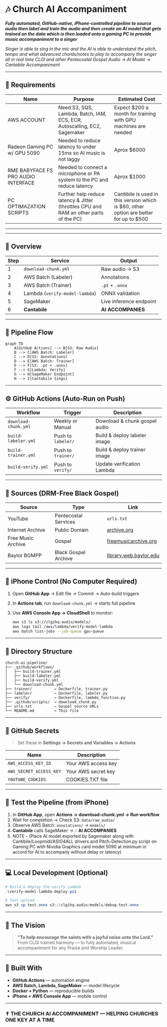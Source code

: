 # 🎶 Church AI Accompaniment  
  
***Fully automated, GitHub-native, iPhone-controlled pipeline to source audio then label and train the audio and then create an AI model that gets trained on the data which is then loaded onto a gaming PC to provide music accompaniment to a singer***

*Singer is able to sing in the mic and the AI is able to understand the pitch, tempo and what advanced chords/notes to play to accompany the singer all in real time*
*CLGI and other Pentecostal Gospel Audio → AI Model → Cantabile Accompaniment*

---

## 📖 Requirements

| Name                                   | Purpose                                                                                |  Estimated Cost                                                                        |
| -------------------------------------- | -------------------------------------------------------------------------------------- | -------------------------------------------------------------------------------------- |
| AWS ACCOUNT                            | Need S3, SQS, Lambda, Batch, IAM, ECS, ECR, Autoscalling, EC2, Sagemaker               | Expect $200 a month for training with GPU machines are needed                          |
| Radeon Gaming PC w/ GPU 5090           | Needed to reduce latency to under 15ms so AI music is not laggy                        | Aprox $6000                                                                            |
| RME BABYFACE FS PRO AUDIO INTERFACE    | Needed to connect a microphone or PA system to the PC and reduce latency               | Aprox $1000                                                                            |
| PC OPTIMAZATION SCRIPTS                | Further help reduce latency & Jitter (throttles CPU and RAM an other parts of the PC)  | Cantibile is used in this version which is $60, other option are better for up to $500 |


---


---

## 📖 Overview

| Step | Service | Output |
|------|----------|---------|
| 1 | `download-chunk.yml` | Raw audio → S3 |
| 2 | AWS Batch (Labeler) | Annotations |
| 3 | AWS Batch (Trainer) | `.pt` + `.onnx` |
| 4 | Lambda (`verify-model-lambda`) | ONNX validation |
| 5 | SageMaker | Live inference endpoint |
| 6 | **Cantabile** | **AI ACCOMPANIES** |

---

## 🔄 Pipeline Flow

```mermaid
graph TD
    A[GitHub Actions] --> B[S3: Raw Audio]
    B --> C[AWS Batch: Labeler]
    C --> D[S3: Annotations]
    D --> E[AWS Batch: Trainer]
    E --> F[S3: .pt + .onnx]
    F --> G[Lambda: Verify]
    G --> H[SageMaker Endpoint]
    H --> I[Cantabile Sings]
````

---

## ⚙️ GitHub Actions (Auto-Run on Push)

| Workflow             | Trigger            | Description                   |
| -------------------- | ------------------ | ----------------------------- |
| `download-chunk.yml` | Weekly or Manual   | Download & chunk gospel audio |
| `build-labeler.yml`  | Push to `labeler/` | Build & deploy labeler image  |
| `build-trainer.yml`  | Push to `trainer/` | Build & deploy trainer image  |
| `build-verify.yml`   | Push to `verify/`  | Update verification Lambda    |

---

## 🎵 Sources (DRM-Free Black Gospel)

| Source             | Type                 | Link                                                     |
| ------------------ | -------------------- | -------------------------------------------------------- |
| YouTube            | Pentecostal Services | `urls.txt`                                               |
| Internet Archive   | Public Domain        | [archive.org](https://archive.org)                       |
| Free Music Archive | Gospel               | [freemusicarchive.org](https://freemusicarchive.org)     |
| Baylor BGMPP       | Black Gospel Archive | [library.web.baylor.edu](https://library.web.baylor.edu) |

---

## 📱 iPhone Control (No Computer Required)

1. Open **GitHub App** → Edit file → Commit → Auto-build triggers
2. In **Actions tab**, run `download-chunk.yml` → starts full pipeline
3. Use **AWS Console App → CloudShell** to monitor:

   ```bash
   aws s3 ls s3://clgihq-audio/models/
   aws logs tail /aws/lambda/verify-model-lambda
   aws batch list-jobs --job-queue gpu-queue
   ```

---

## 📂 Directory Structure

```
church-ai-pipeline/
├── .github/workflows/
│   ├── build-trainer.yml
│   ├── build-labeler.yml
│   ├── build-verify.yml
│   └── download-chunk.yml
├── trainer/          → Dockerfile, trainer.py
├── labeler/          → Dockerfile, labeler.py
├── verify/           → Dockerfile, lambda_function.py
├── .github/scripts/  → download_chunk.py
├── urls.txt          → Gospel source URLs
└── README.md         → This file
```

---

## 🔐 GitHub Secrets

> Set these in **Settings → Secrets and Variables → Actions**

| Name                    | Description         |
| ----------------------- | ------------------- |
| `AWS_ACCESS_KEY_ID`     | Your AWS access key |
| `AWS_SECRET_ACCESS_KEY` | Your AWS secret key |
| `YOUTUBE_COOKIES`       | COOKIES.TXT file    |

---

## 🧪 Test the Pipeline (from iPhone)

1. In **GitHub App**, open **Actions → download-chunk.yml → Run workflow**
2. Wait for completion → Check S3: `data/raw_audio/`
3. Observe AWS Batch: `annotations/` → `models/`
4. **Cantabile** calls SageMaker → 🎶 **AI ACCOMPANIES**
5. NOTE - (Place AI model exported by Sagemaker along with Cantibile/Loopmidi/ASIO4ALL drivers and Pitch-Detection.py script on Gaming PC with Nividia Graphics card model 5090 at minimum in accord for AI to accompany without delay or latency)

---

## 💻 Local Development (Optional)

```powershell
# Build & deploy the verify Lambda
.\verify-model-lambda-deploy.ps1

# Test upload
aws s3 cp test.onnx s3://clgihq-audio/models/debug-test.onnx
```

---

## 🌅 The Vision

> **"To help encourage the saints with a joyful noise unto the Lord."**
> From CLGI trained harmony — to fully automated, musical accompaniment for any Praise and Worship Leader.

---

## 🧱 Built With

* **GitHub Actions** — automation engine
* **AWS Batch, Lambda, SageMaker** — model lifecycle
* **Docker + Python** — reproducible builds
* **iPhone + AWS Console App** — mobile control

---

### ✝️ THE CHURCH AI ACCOMPANIMENT — HELPING CHURCHES ONE KEY AT A TIME







